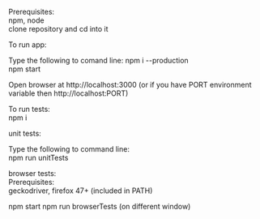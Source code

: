 Prerequisites:    
npm, node    
clone repository and cd into it

To run app:

Type the following to comand line:
npm i --production    
npm start    

Open browser at http://localhost:3000 (or if you have PORT environment variable then http://localhost:PORT)    

To run tests:    
npm i    

unit tests:

Type the following to command line:    
npm run unitTests    

browser tests:    
Prerequisites:    
geckodriver, firefox 47+ (included in PATH)    

npm start
npm run browserTests (on different window)    


